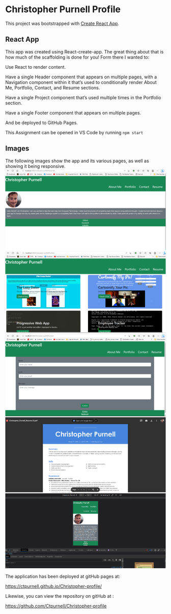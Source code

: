 # Christopher Purnell Profile 

This project was bootstrapped with [Create React App](https://github.com/facebook/create-react-app).

## React App

This app was created using React-create-app. The great thing about that is how much of the scaffolding is done for you! Form there I wanted to:

Use React to render content.

Have a single Header component that appears on multiple pages, with a Navigation component within it that’s used to conditionally render About Me, Portfolio, Contact, and Resume sections.

Have a single Project component that’s used multiple times in the Portfolio section.

Have a single Footer component that appears on multiple pages.

And be deployed to GitHub Pages.

This Assignment can be opened in VS Code by running `npm start`

## Images

The following images show the app and its various pages, as well as showing it being responsive.
![the home page](/src/components/images/Screenshot%20(84).png)
![portfolio](/src/components/images/Screenshot%20(85).png)
![contact](/src/components/images/Screenshot%20(86).png)
![resume](/src/components/images/Screenshot%20(87).png)
![responsive](/src/components/images/Screenshot%20(88).png)


The application has been deployed at gitHub pages at:

https://ctpurnell.github.io/Christopher-profile/

Likewise, you can view the repository on gitHub at :

https://github.com/Ctpurnell/Christopher-profile




